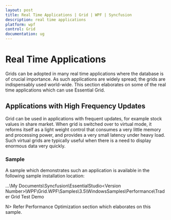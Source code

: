 ```yaml
---
layout: post
title: Real Time Applications | Grid | WPF | Syncfusion
description: real time applications
platform: wpf
control: Grid
documentation: ug
---
```


# Real Time Applications

Grids can be adopted in many real time applications where the database is of crucial importance. As such applications are widely spread; the grids are indispensably used world-wide.  This section elaborates on some of the real time applications which can use Essential Grid.

## Applications with High Frequency Updates 

Grid can be used in applications with frequent updates, for example stock values in share market. When grid is switched over to virtual mode, it reforms itself as a light weight control that consumes a very little memory and processing power, and provides a very small latency under heavy load. Such virtual grids are typically useful when there is a need to display enormous data very quickly.  

### Sample

A sample which demonstrates such an application is available in the following sample installation location:

...\My Documents\Syncfusion\EssentialStudio\<Version Number>\WPF\Grid.WPF\Samples\3.5\WindowsSamples\Performance\Trader Grid Test Demo

N> Refer Performance Optimization section which elaborates on this sample.
